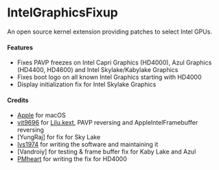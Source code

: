 IntelGraphicsFixup
==================

An open source kernel extension providing patches to select Intel GPUs.

#### Features
- Fixes PAVP freezes on Intel Capri Graphics (HD4000), Azul Graphics (HD4400, HD4600) and Intel Skylake/Kabylake Graphics
- Fixes boot logo on all known Intel Graphics starting with HD4000
- Display initialization fix for Intel Skylake Graphics 

#### Credits
- [Apple](https://www.apple.com) for macOS  
- [vit9696](https://github.com/vit9696) for [Lilu.kext](https://github.com/vit9696/Lilu), PAVP reversing and AppleIntelFramebuffer reversing
- [YungRaj] for fix for Sky Lake 
- [lvs1974](https://applelife.ru/members/lvs1974.53809/) for writing the software and maintaining it
- [Vandroiy] for testing & frame buffer fix for Kaby Lake and Azul
- [PMheart](https://github.com/PMheart) for writing the fix for HD4000
